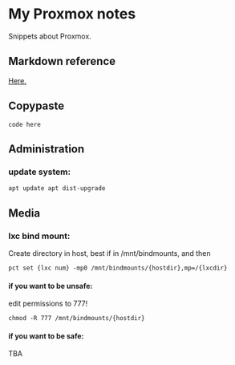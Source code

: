 # My Proxmox notes
Snippets about Proxmox.

## Markdown reference

[Here.](https://www.markdownguide.org/cheat-sheet/)

## Copypaste

`code here`

## Administration
### update system:
`apt update
apt dist-upgrade`

## Media
### lxc bind mount:
Create directory in host, best if in /mnt/bindmounts, and then

`pct set {lxc num} -mp0 /mnt/bindmounts/{hostdir},mp=/{lxcdir}`

#### if you want to be unsafe:
edit permissions to 777!

`chmod -R 777 /mnt/bindmounts/{hostdir}`

#### if you want to be safe:

TBA

